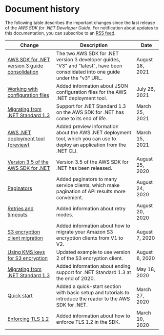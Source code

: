 # Document history<a name="document-history"></a>

The following table describes the important changes since the last release of the *AWS SDK for \.NET Developer Guide*\. For notification about updates to this documentation, you can subscribe to an [RSS feed](https://docs.aws.amazon.com/sdk-for-net/latest/developer-guide/amazon-aws-sdk-for-net-dev-guide-doc-history.rss)\.

| Change | Description | Date | 
| --- |--- |--- |
| [AWS SDK for \.NET version 3 guide consolidation](#document-history) | The two AWS SDK for \.NET version 3 developer guides, "V3" and "latest", have been consolidated into one guide under the "v3" URL\. | August 18, 2021 | 
| [Working with configuration files](deployment-tool-config-file.md) | Added information about JSON configuration files for the AWS \.NET deployment tool\. | July 26, 2021 | 
| [Migrating from \.NET Standard 1\.3](migration-from-net-standard-1-3.md) | Support for \.NET Standard 1\.3 on the AWS SDK for \.NET has come to its end of life\. | March 25, 2021 | 
| [AWS \.NET deployment tool \(preview\)](deployment-tool.md) | Added preview information about the AWS \.NET deployment tool, which you can use to deploy an application from the \.NET CLI\. | March 15, 2021 | 
| [Version 3\.5 of the AWS SDK for \.NET](net-dg-v35.md) | Version 3\.5 of the AWS SDK for \.NET has been released\. | August 25, 2020 | 
| [Paginators](paginators.md) | Added paginators to many service clients, which make pagination of API results more convenient\. | August 24, 2020 | 
| [Retries and timeouts](retries-timeouts.md) | Added information about retry modes\. | August 20, 2020 | 
| [S3 encryption client migration](s3-encryption-migration.md) | Added information about how to migrate your Amazon S3 encryption clients from V1 to V2\. | August 7, 2020 | 
| [Using KMS keys for S3 encryption](kms-keys-s3-encryption.md) | Updated example to use version 2 of the S3 encryption client\. | August 6, 2020 | 
| [Migrating from \.NET Standard 1\.3](migration-from-net-standard-1-3.md) | Added information about ending support for \.NET Standard 1\.3 at the end of 2020\. | May 18, 2020 | 
| [Quick start](quick-start.md) | Added a quick\-start section with basic setup and tutorials to introduce the reader to the AWS SDK for \.NET\. | March 27, 2020 | 
| [Enforcing TLS 1\.2](enforcing-tls.md) | Added information about how to enforce TLS 1\.2 in the SDK\. | March 10, 2020 | 